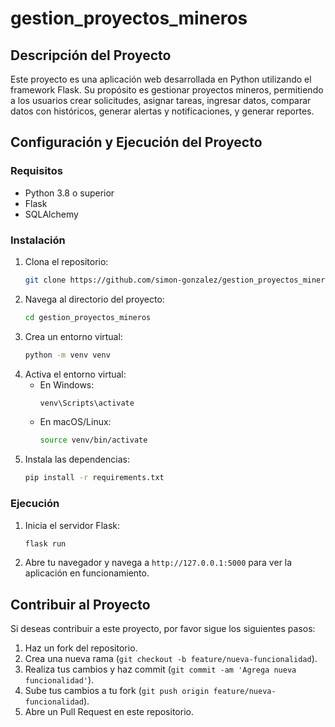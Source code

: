 # gestion_proyectos_mineros

## Descripción del Proyecto

Este proyecto es una aplicación web desarrollada en Python utilizando el framework Flask. Su propósito es gestionar proyectos mineros, permitiendo a los usuarios crear solicitudes, asignar tareas, ingresar datos, comparar datos con históricos, generar alertas y notificaciones, y generar reportes.

## Configuración y Ejecución del Proyecto

### Requisitos

- Python 3.8 o superior
- Flask
- SQLAlchemy

### Instalación

1. Clona el repositorio:
   ```bash
   git clone https://github.com/simon-gonzalez/gestion_proyectos_mineros.git
   ```
2. Navega al directorio del proyecto:
   ```bash
   cd gestion_proyectos_mineros
   ```
3. Crea un entorno virtual:
   ```bash
   python -m venv venv
   ```
4. Activa el entorno virtual:
   - En Windows:
     ```bash
     venv\Scripts\activate
     ```
   - En macOS/Linux:
     ```bash
     source venv/bin/activate
     ```
5. Instala las dependencias:
   ```bash
   pip install -r requirements.txt
   ```

### Ejecución

1. Inicia el servidor Flask:
   ```bash
   flask run
   ```
2. Abre tu navegador y navega a `http://127.0.0.1:5000` para ver la aplicación en funcionamiento.

## Contribuir al Proyecto

Si deseas contribuir a este proyecto, por favor sigue los siguientes pasos:

1. Haz un fork del repositorio.
2. Crea una nueva rama (`git checkout -b feature/nueva-funcionalidad`).
3. Realiza tus cambios y haz commit (`git commit -am 'Agrega nueva funcionalidad'`).
4. Sube tus cambios a tu fork (`git push origin feature/nueva-funcionalidad`).
5. Abre un Pull Request en este repositorio.
